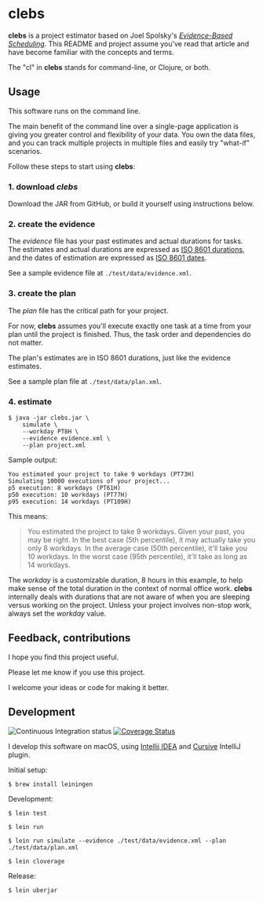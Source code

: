# clebs #

**clebs** is a project estimator based on Joel Spolsky's [*Evidence-Based Scheduling*](https://www.joelonsoftware.com/2007/10/26/evidence-based-scheduling/).
This README and project assume you've read that article and have become familiar with the concepts and terms.

The "cl" in **clebs** stands for command-line, or Clojure, or both.

## Usage

This software runs on the command line.

The main benefit of the command line over a single-page application is giving
you greater control and flexibility of your data.  You own the data files, and
you can track multiple projects in multiple files and easily try "what-if" scenarios.

Follow these steps to start using **clebs**:

### 1. download _clebs_

Download the JAR from GitHub, or build it yourself using instructions below.

### 2. create the evidence

The *evidence* file has your past estimates and actual durations for tasks.
The estimates and actual durations are expressed as
[ISO 8601 durations](https://en.wikipedia.org/wiki/ISO_8601#Durations),
and the dates of estimation are expressed as
[ISO 8601 dates](https://en.wikipedia.org/wiki/ISO_8601#Dates).

See a sample evidence file at `./test/data/evidence.xml`.

### 3. create the plan

The *plan* file has the critical path for your project.

For now, **clebs** assumes you'll execute exactly one task at a time from your plan until
the project is finished.  Thus, the task order and dependencies do not matter.

The plan's estimates are in ISO 8601 durations, just like the evidence estimates.

See a sample plan file at `./test/data/plan.xml`.

### 4. estimate

    $ java -jar clebs.jar \
        simulate \
        --workday PT8H \
        --evidence evidence.xml \
        --plan project.xml

Sample output:

    You estimated your project to take 9 workdays (PT73H)
    Simulating 10000 executions of your project...
    p5 execution: 8 workdays (PT61H)
    p50 execution: 10 workdays (PT77H)
    p95 execution: 14 workdays (PT109H)

This means:

> You estimated the project to take 9 workdays.
> Given your past, you may be right.
> In the best case (5th percentile), it may actually take you only 8 workdays.
> In the average case (50th percentile), it'll take you 10 workdays.
> In the worst case (95th percentile), it'll take as long as 14 workdays.

The _workday_ is a customizable duration, 8 hours in this example, to help make sense
of the total duration in the context of normal office work.  **clebs** internally deals
with durations that are not aware of when you are sleeping versus working on the project.
Unless your project involves non-stop work, always set the _workday_ value.

## Feedback, contributions

I hope you find this project useful.

Please let me know if you use this project.

I welcome your ideas or code for making it better.

## Development

![Continuous Integration status](https://github.com/philipmw/clebs/workflows/Clojure%20CI/badge.svg)
[![Coverage Status](https://coveralls.io/repos/github/philipmw/clebs/badge.svg?branch=main)](https://coveralls.io/github/philipmw/clebs?branch=main)

I develop this software on macOS, using [Intellij IDEA](https://www.jetbrains.com/idea/)
and [Cursive](https://cursive-ide.com/) IntelliJ plugin.

Initial setup:

    $ brew install leiningen

Development:

    $ lein test

    $ lein run

    $ lein run simulate --evidence ./test/data/evidence.xml --plan ./test/data/plan.xml

    $ lein cloverage

Release:

    $ lein uberjar
